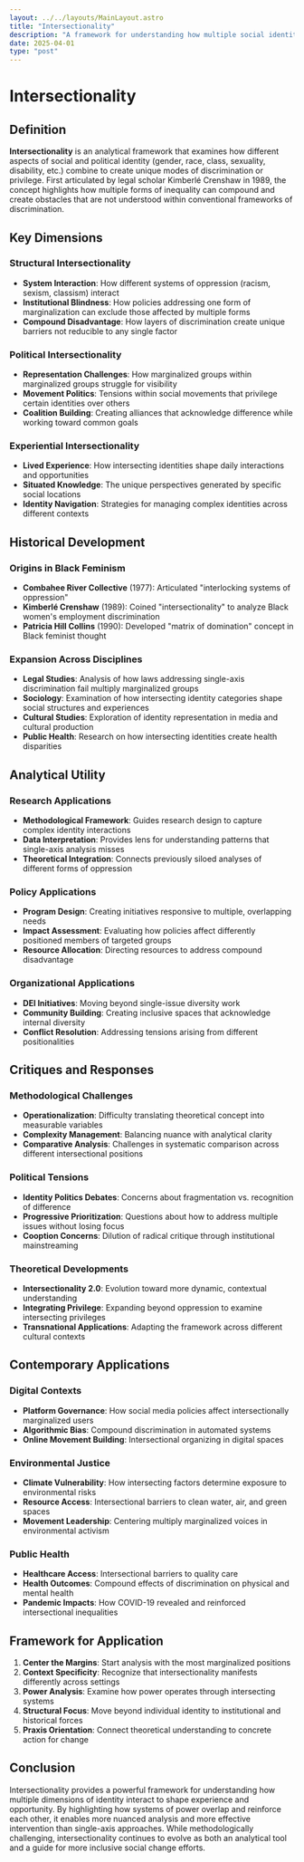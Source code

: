 ```yaml
---
layout: ../../layouts/MainLayout.astro
title: "Intersectionality"
description: "A framework for understanding how multiple social identities intersect to create unique experiences of oppression and privilege."
date: 2025-04-01
type: "post"
---
```


# Intersectionality

## Definition

**Intersectionality** is an analytical framework that examines how different aspects of social and political identity (gender, race, class, sexuality, disability, etc.) combine to create unique modes of discrimination or privilege. First articulated by legal scholar Kimberlé Crenshaw in 1989, the concept highlights how multiple forms of inequality can compound and create obstacles that are not understood within conventional frameworks of discrimination.

## Key Dimensions

### Structural Intersectionality
- **System Interaction**: How different systems of oppression (racism, sexism, classism) interact
- **Institutional Blindness**: How policies addressing one form of marginalization can exclude those affected by multiple forms
- **Compound Disadvantage**: How layers of discrimination create unique barriers not reducible to any single factor

### Political Intersectionality
- **Representation Challenges**: How marginalized groups within marginalized groups struggle for visibility
- **Movement Politics**: Tensions within social movements that privilege certain identities over others
- **Coalition Building**: Creating alliances that acknowledge difference while working toward common goals

### Experiential Intersectionality
- **Lived Experience**: How intersecting identities shape daily interactions and opportunities
- **Situated Knowledge**: The unique perspectives generated by specific social locations
- **Identity Navigation**: Strategies for managing complex identities across different contexts

## Historical Development

### Origins in Black Feminism
- **Combahee River Collective** (1977): Articulated "interlocking systems of oppression"
- **Kimberlé Crenshaw** (1989): Coined "intersectionality" to analyze Black women's employment discrimination
- **Patricia Hill Collins** (1990): Developed "matrix of domination" concept in Black feminist thought

### Expansion Across Disciplines
- **Legal Studies**: Analysis of how laws addressing single-axis discrimination fail multiply marginalized groups
- **Sociology**: Examination of how intersecting identity categories shape social structures and experiences
- **Cultural Studies**: Exploration of identity representation in media and cultural production
- **Public Health**: Research on how intersecting identities create health disparities

## Analytical Utility

### Research Applications
- **Methodological Framework**: Guides research design to capture complex identity interactions
- **Data Interpretation**: Provides lens for understanding patterns that single-axis analysis misses
- **Theoretical Integration**: Connects previously siloed analyses of different forms of oppression

### Policy Applications
- **Program Design**: Creating initiatives responsive to multiple, overlapping needs
- **Impact Assessment**: Evaluating how policies affect differently positioned members of targeted groups
- **Resource Allocation**: Directing resources to address compound disadvantage

### Organizational Applications
- **DEI Initiatives**: Moving beyond single-issue diversity work
- **Community Building**: Creating inclusive spaces that acknowledge internal diversity
- **Conflict Resolution**: Addressing tensions arising from different positionalities

## Critiques and Responses

### Methodological Challenges
- **Operationalization**: Difficulty translating theoretical concept into measurable variables
- **Complexity Management**: Balancing nuance with analytical clarity
- **Comparative Analysis**: Challenges in systematic comparison across different intersectional positions

### Political Tensions
- **Identity Politics Debates**: Concerns about fragmentation vs. recognition of difference
- **Progressive Prioritization**: Questions about how to address multiple issues without losing focus
- **Cooption Concerns**: Dilution of radical critique through institutional mainstreaming

### Theoretical Developments
- **Intersectionality 2.0**: Evolution toward more dynamic, contextual understanding
- **Integrating Privilege**: Expanding beyond oppression to examine intersecting privileges
- **Transnational Applications**: Adapting the framework across different cultural contexts

## Contemporary Applications

### Digital Contexts
- **Platform Governance**: How social media policies affect intersectionally marginalized users
- **Algorithmic Bias**: Compound discrimination in automated systems
- **Online Movement Building**: Intersectional organizing in digital spaces

### Environmental Justice
- **Climate Vulnerability**: How intersecting factors determine exposure to environmental risks
- **Resource Access**: Intersectional barriers to clean water, air, and green spaces
- **Movement Leadership**: Centering multiply marginalized voices in environmental activism

### Public Health
- **Healthcare Access**: Intersectional barriers to quality care
- **Health Outcomes**: Compound effects of discrimination on physical and mental health
- **Pandemic Impacts**: How COVID-19 revealed and reinforced intersectional inequalities

## Framework for Application

1. **Center the Margins**: Start analysis with the most marginalized positions
2. **Context Specificity**: Recognize that intersectionality manifests differently across settings
3. **Power Analysis**: Examine how power operates through intersecting systems
4. **Structural Focus**: Move beyond individual identity to institutional and historical forces
5. **Praxis Orientation**: Connect theoretical understanding to concrete action for change

## Conclusion

Intersectionality provides a powerful framework for understanding how multiple dimensions of identity interact to shape experience and opportunity. By highlighting how systems of power overlap and reinforce each other, it enables more nuanced analysis and more effective intervention than single-axis approaches. While methodologically challenging, intersectionality continues to evolve as both an analytical tool and a guide for more inclusive social change efforts.
